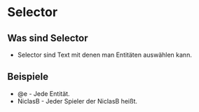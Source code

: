 # Selector
## Was sind Selector
* Selector sind Text mit denen man Entitäten auswählen kann.
## Beispiele
* @e - Jede Entität.
* NiclasB - Jeder Spieler der NiclasB heißt.
